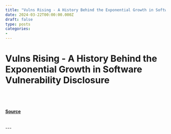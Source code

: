 ```yaml
---
title: "Vulns Rising - A History Behind the Exponential Growth in Software Vulnerability Disclosure"
date: 2024-03-22T00:00:00.000Z
draft: false
type: posts
categories: 
- 
---
```

# Vulns Rising - A History Behind the Exponential Growth in Software Vulnerability Disclosure

<br/>

<br/>


#### [Source](https://vulncheck.com/blog/vulns_rising__a_history_behind_the_exponential_growth_in_software_vulnerability_disclosure)

<br/>
---
